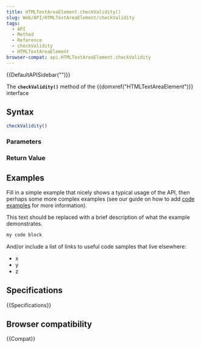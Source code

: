 ```yaml
---
title: HTMLTextAreaElement.checkValidity()
slug: Web/API/HTMLTextAreaElement/checkValidity
tags:
  - API
  - Method
  - Reference
  - checkValidity
  - HTMLTextAreaElement
browser-compat: api.HTMLTextAreaElement.checkValidity
---
```

{{DefaultAPISidebar("")}}

The **`checkValidity()`** method of the {{domxref("HTMLTextAreaElement")}} interface 

## Syntax

```js
checkValidity()
```

### Parameters



### Return Value



## Examples

Fill in a simple example that nicely shows a typical usage of the API, then perhaps some more complex examples (see our guide on how to add [code examples](/en-US/docs/MDN/Contribute/Structures/Code_examples) for more information).

This text should be replaced with a brief description of what the example demonstrates.

```js
my code block
```

And/or include a list of links to useful code samples that live elsewhere:

*   x
*   y
*   z

## Specifications

{{Specifications}}

## Browser compatibility

{{Compat}}

